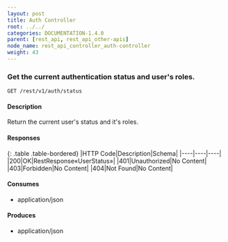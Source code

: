 ```yaml
---
layout: post
title: Auth Controller
root: ../../
categories: DOCUMENTATION-1.4.0
parent: [rest_api, rest_api_other-apis]
node_name: rest_api_controller_auth-controller
weight: 43
---
```


### Get the current authentication status and user's roles.
```
GET /rest/v1/auth/status
```

#### Description

Return the current user's status and it's roles.

#### Responses

{: .table .table-bordered}
|HTTP Code|Description|Schema|
|----|----|----|
|200|OK|RestResponse«UserStatus»|
|401|Unauthorized|No Content|
|403|Forbidden|No Content|
|404|Not Found|No Content|


#### Consumes

* application/json

#### Produces

* application/json

